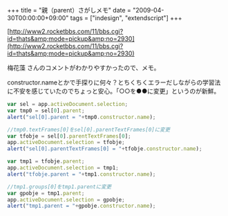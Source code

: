 +++
title = "親（parent）さがしメモ"
date = "2009-04-30T00:00:00+09:00"
tags = ["indesign", "extendscript"]
+++

 [http://www2.rocketbbs.com/11/bbs.cgi?id=thats&amp;mode=pickup&amp;no=2930](http://www2.rocketbbs.com/11/bbs.cgi?id=thats&amp;mode=pickup&amp;no=2930) 

梅花藻  さんのコメントがわかりやすかったので、メモ。

constructor.nameとかで手探りに何々？とちくちくエラーだしながらの学習法に不安を感じていたのでちょっと安心。「○○を●●に変更」というのが新鮮。

```js
var sel = app.activeDocument.selection;
var tmp0 = sel[0].parent;
alert("sel[0].parent = "+tmp0.constructor.name);

//tmp0.textFrames[0]をsel[0].parentTextFrames[0]に変更
var tfobje = sel[0].parentTextFrames[0];
app.activeDocument.selection = tfobje;
alert("sel[0].parentTextFrames[0] = "+tfobje.constructor.name);

var tmp1 = tfobje.parent;
app.activeDocument.selection = tmp1;
alert("tfobje.parent = "+tmp1.constructor.name);

//tmp1.groups[0]をtmp1.parentに変更
var gpobje = tmp1.parent;
app.activeDocument.selection = gpobje;
alert("tmp1.parent = "+gpobje.constructor.name);
```